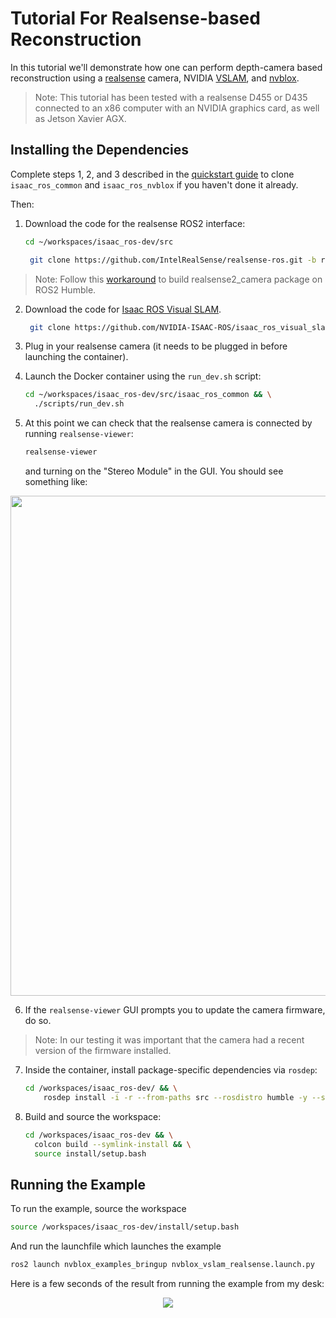 # Tutorial For Realsense-based Reconstruction

In this tutorial we'll demonstrate how one can perform depth-camera based reconstruction using a [realsense](https://www.intel.com/content/www/us/en/architecture-and-technology/realsense-overview.html) camera, NVIDIA [VSLAM](https://github.com/NVIDIA-ISAAC-ROS/isaac_ros_visual_slam), and [nvblox](https://github.com/NVIDIA-ISAAC-ROS/isaac_ros_nvblox).

> Note: This tutorial has been tested with a realsense D455 or D435 connected to an x86 computer with an NVIDIA graphics card, as well as Jetson Xavier AGX.

## Installing the Dependencies  

Complete steps 1, 2, and 3 described in the [quickstart guide](../README.md#quickstart) to clone `isaac_ros_common` and `isaac_ros_nvblox` if you haven't done it already.

Then:

1. Download the code for the realsense ROS2 interface: 
   ```bash
   cd ~/workspaces/isaac_ros-dev/src
   ```
   ```bash
    git clone https://github.com/IntelRealSense/realsense-ros.git -b ros2
   ```

> Note: Follow this [workaround](https://gitlab-master.nvidia.com/isaac_ros/isaac_ros_common/-/blob/release-dp1.1/docs/troubleshooting.md#realsense-driver-doesnt-work-with-ros2-humble) to build realsense2_camera package on ROS2 Humble.

2. Download the code for [Isaac ROS Visual SLAM](https://github.com/NVIDIA-ISAAC-ROS/isaac_ros_visual_slam.git).
   ```bash
    git clone https://github.com/NVIDIA-ISAAC-ROS/isaac_ros_visual_slam.git
   ```

3. Plug in your realsense camera (it needs to be plugged in before launching the container).

4. Launch the Docker container using the `run_dev.sh` script:
    ```bash
    cd ~/workspaces/isaac_ros-dev/src/isaac_ros_common && \
      ./scripts/run_dev.sh
    ```

5. At this point we can check that the realsense camera is connected by running `realsense-viewer`:
   
   ```bash
   realsense-viewer
   ```
   and turning on the "Stereo Module" in the GUI. You should see something like:

<div align="center"><img src="../resources/realsense_viewer.png" width=800px/></div>

6. If the `realsense-viewer` GUI prompts you to update the camera firmware, do so.

> Note: In our testing it was important that the camera had a recent version of the firmware installed.

7. Inside the container, install package-specific dependencies via `rosdep`:

    ```bash
    cd /workspaces/isaac_ros-dev/ && \
        rosdep install -i -r --from-paths src --rosdistro humble -y --skip-keys "libopencv-dev libopencv-contrib-dev libopencv-imgproc-dev python-opencv python3-opencv nvblox"
    ```
    
8. Build and source the workspace:
    ```bash
    cd /workspaces/isaac_ros-dev && \
      colcon build --symlink-install && \
      source install/setup.bash
    ```

## Running the Example

To run the example, source the workspace 

```bash
source /workspaces/isaac_ros-dev/install/setup.bash
```

And run the launchfile which launches the example

```bash
ros2 launch nvblox_examples_bringup nvblox_vslam_realsense.launch.py
```

Here is a few seconds of the result from running the example from my desk:

<div align="center"><img src="../resources/realsense_example.gif"/></div>
